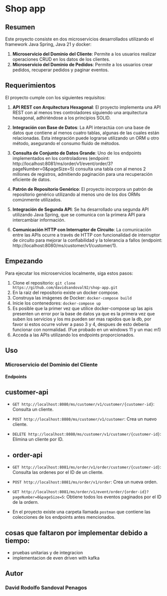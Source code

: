 # Shop app

## Resumen

Este proyecto consiste en dos microservicios desarrollados utilizando el framework Java Spring, Java 21 y docker:

1. **Microservicio del Dominio del Cliente**: Permite a los usuarios realizar operaciones CRUD en los datos de los clientes.
2. **Microservicio del Dominio de Pedidos**: Permite a los usuarios crear pedidos, recuperar pedidos y paginar eventos.

## Requerimientos

El proyecto cumple con los siguientes requisitos:

1. **API REST con Arquitectura Hexagonal**: El proyecto implementa una API REST con al menos tres controladores siguiendo una arquitectura hexagonal, adhiriéndose a los principios SOLID.

2. **Integración con Base de Datos**: La API interactúa con una base de datos que contiene al menos cuatro tablas, algunas de las cuales están relacionadas. Esta integración puede lograrse utilizando un ORM u otro método, asegurando el consumo fluido de métodos.

3. **Consulta de Conjunto de Datos Grande**: Uno de los endpoints implementados en los controladores (endpoint: http://localhost:8081/ms/order/v1/event/order/3?pageNumber=0&pageSize=5) consulta una tabla con al menos 2 millones de registros, admitiendo paginación para una recuperación eficiente de datos.

4. **Patrón de Repositorio Genérico**: El proyecto incorpora un patrón de repositorio genérico utilizando al menos uno de los dos ORMs comúnmente utilizados.

5. **Integración de Segunda API**: Se ha desarrollado una segunda API utilizando Java Spring, que se comunica con la primera API para intercambiar información.

6. **Comunicación HTTP con Interruptor de Circuito**: La comunicación entre las APIs ocurre a través de HTTP con funcionalidad de interruptor de circuito para mejorar la confiabilidad y la tolerancia a fallos (endpoint: http://localhost:8080/ms/customer/v1/customer/1).

## Empezando

Para ejecutar los microservicios localmente, siga estos pasos:

1. Clone el repositorio: `git clone https://github.com/davidsandoval92/shop-app.git`
2. En la raiz del repositorio existe un docker compose.
3. Construya las imágenes de Docker: `docker-compose build`
4. Inicie los contenedores: `docker-compose up`
5. Es posible que la primer vez que utilice docker-compose up las apis presenten un error por la base de datos ya que es la primera vez que suben los servicios y los ms pueden ser mas rapidos que la db, por favor si estos ocurre volver a paso 3 y 4, despues de esto deberia funcionar con normalidad. (Fue probado en un windows 11 y un mac m1)
6. Acceda a las APIs utilizando los endpoints proporcionados.

## Uso

### Microservicio del Dominio del Cliente

#### Endpoints

## customer-api
- `GET http://localhost:8080/ms/customer/v1/customer/{customer-id}`: Consulta un cliente.
- `POST http://localhost:8080/ms/customer/v1/customer`: Crea un nuevo cliente.
- `DELETE http://localhost:8080/ms/customer/v1/customer/{customer-id}`: Elimina un cliente por ID.

- ## order-api
- `GET http://localhost:8081/ms/order/v1/order/customer/{customer-id}`: Consulta las ordenes por el ID de un cliente.
- `POST http://localhost:8081/ms/order/v1/order`: Crea un nueva orden.
- `GET http://localhost:8081/ms/order/v1/event/order/{order-id}?pageNumber=0&pageSize=5`: Obtiene todos los eventos paginados por el ID de la ordern.

- En el proyecto existe una carpeta llamada `postman` que contiene las colecciones de los endpoints antes mencionados.

## cosas que faltaron por implementar debido a tiempo:
- pruebas unitarias y de integracion
- implementacion de even driven with kafka

## Autor

### David Rodolfo Sandoval Penagos

